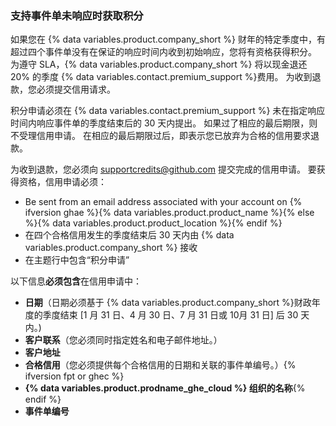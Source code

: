 
### 支持事件单未响应时获取积分

如果您在 {% data variables.product.company_short %} 财年的特定季度中，有超过四个事件单没有在保证的响应时间内收到初始响应，您将有资格获得积分。 为遵守 SLA，{% data variables.product.company_short %} 将以现金退还 20% 的季度 {% data variables.contact.premium_support %}费用。 为收到退款，您必须提交信用请求。

积分申请必须在 {% data variables.contact.premium_support %} 未在指定响应时间内响应事件单的季度结束后的 30 天内提出。 如果过了相应的最后期限，则不受理信用申请。 在相应的最后期限过后，即表示您已放弃为合格的信用要求退款。

为收到退款，您必须向 <supportcredits@github.com> 提交完成的信用申请。 要获得资格，信用申请必须：
- Be sent from an email address associated with your account on {% ifversion ghae %}{% data variables.product.product_name %}{% else %}{% data variables.product.product_location %}{% endif %}
- 在四个合格信用发生的季度结束后 30 天内由 {% data variables.product.company_short %} 接收
- 在主题行中包含“积分申请”

以下信息**必须包含**在信用申请中：
- **日期**（日期必须基于 {% data variables.product.company_short %}财政年度的季度结束 [1 月 31 日、4 月 30 日、7 月 31 日或 10月 31 日] 后 30 天内。)
- **客户联系**（您必须同时指定姓名和电子邮件地址。）
- **客户地址**
- **合格信用**（您必须提供每个合格信用的日期和关联的事件单编号。）{% ifversion fpt or ghec %}
- **{% data variables.product.prodname_ghe_cloud %} 组织的名称**{% endif %}
- **事件单编号**
